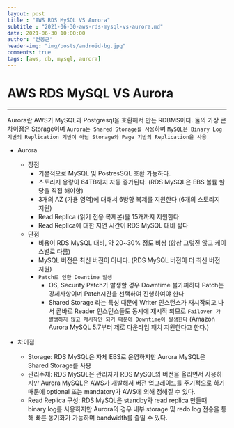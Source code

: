 ```yaml
---
layout: post
title : "AWS RDS MySQL VS Aurora"
subtitle : "2021-06-30-aws-rds-mysql-vs-aurora.md"
date: 2021-06-30 10:00:00
author: "전봉근"
header-img: "img/posts/android-bg.jpg"
comments: true
tags: [aws, db, mysql, aurora]
---
```


# AWS RDS MySQL VS Aurora
----------------------------------------------------------------

Aurora란 AWS가 MySQL과 Postgresql을 호환해서 만든 RDBMS이다. 둘의 가장 큰 차이점은 Storage이며 `Aurora는 Shared Storage를 사용`하며 `MySQL은 Binary Log 기반의 Replication 기반이 아닌 Storage와 Page 기반의 Replication을 사용`
- Aurora
  - 장점
    - 기본적으로 MySQL 및 PostresSQL 호환 가능하다.
    - 스토리지 용량이 64TB까지 자동 증가된다. (RDS MySQL은 EBS 볼륨 할당을 직접 해야함)
    - 3개의 AZ (가용 영역)에 대해서 6방향 복제를 지원한다 (6개의 스토리지 지원)
    - Read Replica (읽기 전용 복제본)을 15개까지 지원한다
    - Read Replica에 대한 지연 시간이 RDS MySQL 대비 짧다
  - 단점
    - 비용이 RDS MySQL 대비, 약 20~30% 정도 비쌈 (항상 그렇진 않고 케이스별로 다름)
    - MySQL 버전은 최신 버전이 아니다. (RDS MySQL 버전이 더 최신 버전 지원)
    - `Patch로 인한 Downtime 발생`
      - OS, Security Patch가 발생할 경우 Downtime 불가피하다 Patch는 강제사항이며 Patch시간을 선택하여 진행하여야 한다
      - Shared Storage 라는 특성 때문에 Writer 인스턴스가 재시작되고 나서 곧바로 Reader 인스턴스들도 동시에 재시작 되므로 `Failover 가 발생하지 않고 재시작만 되기 때문에 Downtime이 발생한다` (Amazon Aurora MySQL 5.7부터 제로 다운타임 패치 지원한다고 한다.)

- 차이점
  - Storage: RDS MySQL은 자체 EBS로 운영하지만 Aurora MySQL은 Shared Storage를 사용
  - 관리주체: RDS MySQL은 관리자가 RDS MySQL의 버전을 올리면서 사용하지만 Aurora MySQL은 AWS가 개발해서 버전 업그레이드를 주기적으로 하기 때문에 optional 또는 mandatory가 AWS에 의해 정해질 수 있다.
  - Read Replica 구성: RDS MySQL은 standby와 read replica 만들때 binary log를 사용하지만 Aurora의 경우 내부 storage 및 redo log 전송을 통해 빠른 동기화가 가능하며 bandwidth를 줄일 수 있다.